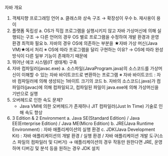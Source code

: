 자바 개요
1. 객체지향 프로그래밍 언어
	a. 클래스와 상속 구조 
		→ 확장성이 우수
	b. 재사용이 용이
2. 플랫폼 독립성
	a. OS가 직접 프로그램을 실행시키지 않고 자바 가상머신에 의해 실행되는 구조
		→ 다른 언어의 경우 OS 별로 프로그램을 수정하여 개발 환경과 운영 환경 최적화 필요
	b. 자바의 경우 OS에 의존하는 부분을 ★자바 가상 머신(Java VM)★에서 처리
	※ OS에 따라 프로그램을 달리 구현하는 이유?
		→ OS에 따라 완성 방식이 다른 일부 기능이 존재하기 때문에
3. 뛰어난 에코 시스템(IT 생태계) 구축 
4. 자바 컴파일러(javac.exe)
	a. 소스파일(JavaProgram.java)의 소스코드를 가상머신이 이해할 수 있는 자바 바이트코드로 변환하는 프로그램
	※ 자바 바이트코드 : 자바 컴파일러에 의해 생성되는 1바이트 크기의 코드
	b. 자바의 소스코드(.java)가 컴파일러(javac)에 의해 컴파일되고, 컴파일된 파일이 java.exe에 의해 가상머신을 기반으로 실행
5. 오버헤드로 인한 속도 문제?
	- Java VM에 의한 오버헤드가 존재하나 JIT 컴파일러(Just In Time) 기술로 인해 속도 향상
6. 3 Edition & 2 Environment
	a. Java SE(Standard Edition) / Java EE(Enterprise Edition) / Java ME(Micro Edition)
	b. JRE(Java Runtime Environment) : 자바 애플리케이션의 실행 환경
	c. JDK(Java Development Kit) : 자바 애플리케이션의 개발 환경 / 실행 환경 / 자바 애플리케이션 개발 도구(소스 파일의 컴파일러 및 디버거) 
	→ 애플리케이션의 경우 작동만 원한다면 JRE, 운영하며 디버깅 및 분석 등을 원하는 경우 JDK 설치
